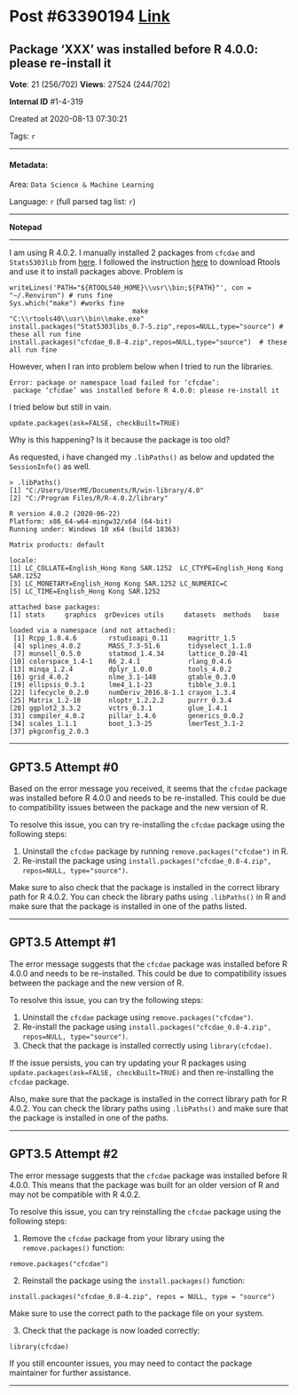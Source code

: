 
# Post \#63390194 [Link](https://stackoverflow.com/questions/63390194/)

## Package ‘XXX’ was installed before R 4.0.0: please re-install it

**Vote**: 21 (256/702) **Views**: 27524 (244/702) 

**Internal ID** \#1-4-319

Created at 2020-08-13 07:30:21

Tags: `r`

----------

#### Metadata:

Area: `Data Science & Machine Learning`

Language: `r` (full parsed tag list: `r`)

----------

**Notepad**


----------

I am using R 4.0.2.
I manually installed 2 packages from `cfcdae` and `Stats5303lib` from [here](http://users.stat.umn.edu/%7Egary/classes/5303/software.html). I followed the instruction [here](https://cran.r-project.org/bin/windows/Rtools/) to download Rtools and use it to install packages above.
Problem is
```
writeLines('PATH="${RTOOLS40_HOME}\\usr\\bin;${PATH}"', con = "~/.Renviron") # runs fine
Sys.which("make") #works fine
                               make 
"C:\\rtools40\\usr\\bin\\make.exe" 
install.packages("Stat5303libs_0.7-5.zip",repos=NULL,type="source") # these all run fine
install.packages("cfcdae_0.8-4.zip",repos=NULL,type="source")  # these all run fine
```

However, when I ran into problem below when I tried to run the libraries.
```
Error: package or namespace load failed for ‘cfcdae’:
 package ‘cfcdae’ was installed before R 4.0.0: please re-install it
```

I tried below but still in vain.
```
update.packages(ask=FALSE, checkBuilt=TRUE)
```

Why is this happening? Is it because the package is too old?

As requested, i have changed my `.libPaths()` as below and updated the `SessionInfo()` as well.
```
> .libPaths()
[1] "C:/Users/UserME/Documents/R/win-library/4.0"
[2] "C:/Program Files/R/R-4.0.2/library"   

R version 4.0.2 (2020-06-22)
Platform: x86_64-w64-mingw32/x64 (64-bit)
Running under: Windows 10 x64 (build 18363)

Matrix products: default

locale:
[1] LC_COLLATE=English_Hong Kong SAR.1252  LC_CTYPE=English_Hong Kong SAR.1252   
[3] LC_MONETARY=English_Hong Kong SAR.1252 LC_NUMERIC=C                          
[5] LC_TIME=English_Hong Kong SAR.1252    

attached base packages:
[1] stats     graphics  grDevices utils     datasets  methods   base     

loaded via a namespace (and not attached):
 [1] Rcpp_1.0.4.6        rstudioapi_0.11     magrittr_1.5       
 [4] splines_4.0.2       MASS_7.3-51.6       tidyselect_1.1.0   
 [7] munsell_0.5.0       statmod_1.4.34      lattice_0.20-41    
[10] colorspace_1.4-1    R6_2.4.1            rlang_0.4.6        
[13] minqa_1.2.4         dplyr_1.0.0         tools_4.0.2        
[16] grid_4.0.2          nlme_3.1-148        gtable_0.3.0       
[19] ellipsis_0.3.1      lme4_1.1-23         tibble_3.0.1       
[22] lifecycle_0.2.0     numDeriv_2016.8-1.1 crayon_1.3.4       
[25] Matrix_1.2-18       nloptr_1.2.2.2      purrr_0.3.4        
[28] ggplot2_3.3.2       vctrs_0.3.1         glue_1.4.1         
[31] compiler_4.0.2      pillar_1.4.6        generics_0.0.2     
[34] scales_1.1.1        boot_1.3-25         lmerTest_3.1-2     
[37] pkgconfig_2.0.3
```



----------
        
## GPT3.5 Attempt \#0

Based on the error message you received, it seems that the `cfcdae` package was installed before R 4.0.0 and needs to be re-installed. This could be due to compatibility issues between the package and the new version of R.

To resolve this issue, you can try re-installing the `cfcdae` package using the following steps:

1. Uninstall the `cfcdae` package by running `remove.packages("cfcdae")` in R.
2. Re-install the package using `install.packages("cfcdae_0.8-4.zip", repos=NULL, type="source")`.

Make sure to also check that the package is installed in the correct library path for R 4.0.2. You can check the library paths using `.libPaths()` in R and make sure that the package is installed in one of the paths listed.

--------

## GPT3.5 Attempt \#1

The error message suggests that the `cfcdae` package was installed before R 4.0.0 and needs to be re-installed. This could be due to compatibility issues between the package and the new version of R. 

To resolve this issue, you can try the following steps:

1. Uninstall the `cfcdae` package using `remove.packages("cfcdae")`.
2. Re-install the package using `install.packages("cfcdae_0.8-4.zip", repos=NULL, type="source")`.
3. Check that the package is installed correctly using `library(cfcdae)`.

If the issue persists, you can try updating your R packages using `update.packages(ask=FALSE, checkBuilt=TRUE)` and then re-installing the `cfcdae` package. 

Also, make sure that the package is installed in the correct library path for R 4.0.2. You can check the library paths using `.libPaths()` and make sure that the package is installed in one of the paths.

--------

## GPT3.5 Attempt \#2

The error message suggests that the `cfcdae` package was installed before R 4.0.0. This means that the package was built for an older version of R and may not be compatible with R 4.0.2. 

To resolve this issue, you can try reinstalling the `cfcdae` package using the following steps:

1. Remove the `cfcdae` package from your library using the `remove.packages()` function:

```
remove.packages("cfcdae")
```

2. Reinstall the package using the `install.packages()` function:

```
install.packages("cfcdae_0.8-4.zip", repos = NULL, type = "source")
```

Make sure to use the correct path to the package file on your system.

3. Check that the package is now loaded correctly:

```
library(cfcdae)
```

If you still encounter issues, you may need to contact the package maintainer for further assistance.

--------
